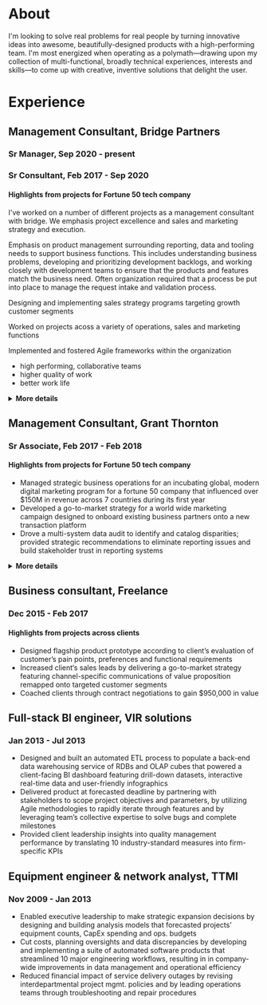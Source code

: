 # About

I'm looking to solve real problems for real people by turning innovative ideas into awesome, beautifully-designed products with a high-performing team. I'm most energized when operating as a polymath—drawing upon my collection of multi-functional, broadly technical experiences, interests and skills—to come up with creative, inventive solutions that delight the user.






# Experience
## Management Consultant, Bridge Partners
### Sr Manager, Sep 2020 - present
### Sr Consultant, Feb 2017 - Sep 2020
#### Highlights from projects for Fortune 50 tech company 
I've worked on a number of different projects as a management consultant with bridge. We emphasis project excellence and sales and marketing strategy and execution. 


Emphasis on product management surrounding reporting, data and tooling needs to support business functions. This includes understanding business problems, developing and prioritizing development backlogs, and working closely with development teams to ensure that the products and features match the business need. Often organization required that a process be put into place to manage the request intake and validation process.

Designing and implementing sales strategy programs targeting growth customer segments


Worked on projects acoss a variety of operations, sales and marketing functions


Implemented and fostered Agile frameworks within the organization
- high performing, collaborative teams
- higher quality of work
- better work life




<details>
  <summary><b>More details</b></summary>
<details>
  <summary><b>PMO OKR, data and tooling management</b></summary>

- Led client in cross-organizational OKR development and rollout
- Guided client 
- Organized business-side intake and management process around tooling requests so that ideas were vetted and mature when handing to technical product and development teams for building
- Fostered consultant growth through career coaching and development

</details>




<details>
  <summary><b>Organizational operations product management</b></summary>

  - Portfolio
  - Reduced by designing 
  - Developed prioritized backlog
  
</details>



<details>
  <summary><b>Agile implementation and management</b></summary>
</details>


<details>
  <summary><b>Segment market and sales stratetegy development</b></summary>  

  - Led v-team within a Fortune 50 company to research market trends and develop new sales strategies targeting growing customer segments and industries
  - Influenced positive SLT perception of Startup segment opportunity by crafting strategy pitch addressing startup needs, industry trends, competitive landscape and client priorities
  - Demonstrated ROI potential of Startup investment opportunity by collaborating with financial SMEs to build research-based financial models
  - Enabled client to grow share of the startup ecosystem by facilitating cross-org strategic alignment and producing a customer engagement playbook containing cross-team orchestration and customer journey guidance
  - Assisted 20+ Startups move to client platform by helping Startup LTs map business needs against available engagement programs and navigate onboarding processes
  
</details>


</details>






## Management Consultant, Grant Thornton
### Sr Associate, Feb 2017 - Feb 2018

#### Highlights from projects for Fortune 50 tech company 
- Managed strategic business operations for an incubating global, modern digital marketing program for a fortune 50 company that influenced over $150M in revenue across 7 countries during its first year
- Developed a go-to-market strategy for a world wide marketing campaign designed to onboard existing business partners onto a new transaction platform
- Drove a multi-system data audit to identify and catalog disparities; provided strategic recommendations to eliminate reporting issues and build stakeholder trust in reporting systems
<details>
  <summary><b>More details</b></summary>
  <details>
  <summary><b>Global modern marketing program management</b></summary>

- Attributed $150M in influenced revenue to an automate global, digital marketing program by driving process improvements to optimize integrated marketing-and-sales pipeline performance
- Rolled out program refresh to 4 existing and 3 new global markets by managing launch activities across content, social, web, marketing operations, sales, reporting and field teams
- Piloted new program content and features by managing end-to-end A/B testing process, including working cross-org to scope experiments, designing tests, translating objectives into technical requirements and analyzing pre and post data
  
</details>

<details>
  <summary><b>Global partner marketing program strategy</b></summary>


</details>



<details>
  <summary><b>Global modern marketing data audit</b></summary>


</details>
</details>






## Business consultant, Freelance
### Dec 2015 - Feb 2017
#### Highlights from projects across clients
- Designed flagship product prototype according to client’s evaluation of customer’s pain points, preferences and functional requirements
- Increased client‘s sales leads by delivering a go-to-market strategy featuring channel-specific  communications of value proposition remapped onto targeted customer segments
- Coached clients through contract negotiations to gain $950,000 in value





## Full-stack BI engineer, VIR solutions
### Jan 2013 - Jul 2013
- Designed and built an automated ETL process to populate a back-end data warehousing service of RDBs and OLAP cubes that powered a client-facing BI dashboard featuring drill-down datasets, interactive real-time data and user-friendly infographics
- Delivered product at forecasted deadline by partnering with stakeholders to scope project objectives and parameters, by utilizing Agile methodologies to rapidly iterate through features and by leveraging team’s collective expertise to solve bugs and complete milestones
- Provided client leadership insights into quality management performance by translating 10 industry-standard measures into firm-specific KPIs 


## Equipment engineer & network analyst, TTMI
### Nov 2009 - Jan 2013
- Enabled executive leadership to make strategic expansion decisions by designing and building analysis models that forecasted projects’ equipment counts, CapEx spending and ops. budgets
- Cut costs, planning oversights and data discrepancies by developing and implementing a suite of automated software products that streamlined 10 major engineering workflows, resulting in in company-wide improvements in data management and operational efficiency 
- Reduced financial impact of service delivery outages by revising interdepartmental project mgmt. policies and by leading operations teams through troubleshooting and repair procedures
